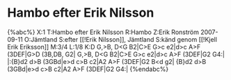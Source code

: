 # Hambo efter Erik Nilsson

{%abc%}
X:1
T:Hambo efter Erik Nilsson
R:Hambo
Z:Erik Ronström 2007-09-11
O:Jämtland
S:efter [[!Erik Nilsson]], Jämtland
S:känd genom [[!Kjell Erik Eriksson]]
M:3/4
L:1/8
K:D
G,>B, D<G B2|C>E G>c e2|d>c A>F (3DEF|G>D (3B,DB, G2|
G,>B, D<G B2|C>E G>c e2|d>c A>F (3DEF|G2 G4:|
|:{B}d2 d>B (3GBd|e>d c>B c2|A2 A>F (3DEF|G2 B<d g2|
{B}d2 d>B (3GBd|e>d c>B c2|A2 A>F (3DEF|G2 G4:|
{%endabc%}

